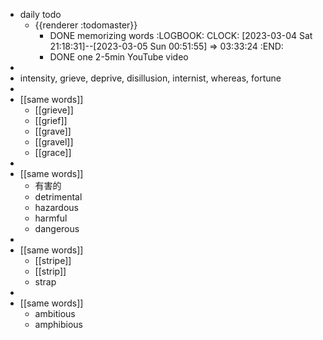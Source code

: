 - daily todo
	- {{renderer :todomaster}}
		- DONE memorizing words
		  :LOGBOOK:
		  CLOCK: [2023-03-04 Sat 21:18:31]--[2023-03-05 Sun 00:51:55] =>  03:33:24
		  :END:
		- DONE one 2-5min YouTube video
-
- intensity, grieve, deprive, disillusion, internist, whereas, fortune
-
- [[same words]]
	- [[grieve]]
	- [[grief]]
	- [[grave]]
	- [[gravel]]
	- [[grace]]
-
- [[same words]]
	- 有害的
	- detrimental
	- hazardous
	- harmful
	- dangerous
-
- [[same words]]
	- [[stripe]]
	- [[strip]]
	- strap
-
- [[same words]]
	- ambitious
	- amphibious